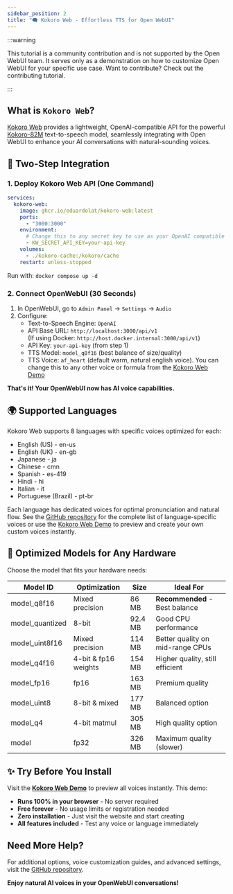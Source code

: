 ```yaml
---
sidebar_position: 2
title: "🗨️ Kokoro Web - Effortless TTS for Open WebUI"
---
```


:::warning

This tutorial is a community contribution and is not supported by the Open WebUI team. It serves only as a demonstration on how to customize Open WebUI for your specific use case. Want to contribute? Check out the contributing tutorial.

:::

## What is `Kokoro Web`?

[Kokoro Web](https://github.com/eduardolat/kokoro-web) provides a lightweight, OpenAI-compatible API for the powerful [Kokoro-82M](https://huggingface.co/hexgrad/Kokoro-82M) text-to-speech model, seamlessly integrating with Open WebUI to enhance your AI conversations with natural-sounding voices.

## 🚀 Two-Step Integration

### 1. Deploy Kokoro Web API (One Command)

```yaml
services:
  kokoro-web:
    image: ghcr.io/eduardolat/kokoro-web:latest
    ports:
      - "3000:3000"
    environment:
      # Change this to any secret key to use as your OpenAI compatible API key
      - KW_SECRET_API_KEY=your-api-key
    volumes:
      - ./kokoro-cache:/kokoro/cache
    restart: unless-stopped
```

Run with: `docker compose up -d`

### 2. Connect OpenWebUI (30 Seconds)

1. In OpenWebUI, go to `Admin Panel` → `Settings` → `Audio`
2. Configure:
   - Text-to-Speech Engine: `OpenAI`
   - API Base URL: `http://localhost:3000/api/v1`  
     (If using Docker: `http://host.docker.internal:3000/api/v1`)
   - API Key: `your-api-key` (from step 1)
   - TTS Model: `model_q8f16` (best balance of size/quality)
   - TTS Voice: `af_heart` (default warm, natural english voice). You can change this to any other voice or formula from the [Kokoro Web Demo](https://voice-generator.pages.dev)

**That's it! Your OpenWebUI now has AI voice capabilities.**

## 🌍 Supported Languages

Kokoro Web supports 8 languages with specific voices optimized for each:

- English (US) - en-us
- English (UK) - en-gb
- Japanese - ja
- Chinese - cmn
- Spanish - es-419
- Hindi - hi
- Italian - it
- Portuguese (Brazil) - pt-br

Each language has dedicated voices for optimal pronunciation and natural flow. See the [GitHub repository](https://github.com/eduardolat/kokoro-web) for the complete list of language-specific voices or use the [Kokoro Web Demo](https://voice-generator.pages.dev) to preview and create your own custom voices instantly.

## 💾 Optimized Models for Any Hardware

Choose the model that fits your hardware needs:

| Model ID | Optimization | Size | Ideal For |
|----------|-------------|------|-----------|
| model_q8f16 | Mixed precision | 86 MB | **Recommended** - Best balance |
| model_quantized | 8-bit | 92.4 MB | Good CPU performance |
| model_uint8f16 | Mixed precision | 114 MB | Better quality on mid-range CPUs |
| model_q4f16 | 4-bit & fp16 weights | 154 MB | Higher quality, still efficient |
| model_fp16 | fp16 | 163 MB | Premium quality |
| model_uint8 | 8-bit & mixed | 177 MB | Balanced option |
| model_q4 | 4-bit matmul | 305 MB | High quality option |
| model | fp32 | 326 MB | Maximum quality (slower) |

## ✨ Try Before You Install

Visit the [**Kokoro Web Demo**](https://voice-generator.pages.dev) to preview all voices instantly. This demo:

- **Runs 100% in your browser** - No server required
- **Free forever** - No usage limits or registration needed
- **Zero installation** - Just visit the website and start creating
- **All features included** - Test any voice or language immediately

## Need More Help?

For additional options, voice customization guides, and advanced settings, visit the [GitHub repository](https://github.com/eduardolat/kokoro-web).

**Enjoy natural AI voices in your OpenWebUI conversations!**
